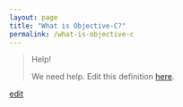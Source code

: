 ```yaml
---
layout: page
title: "What is Objective-C?"
permalink: /what-is-objective-c
---
```


> Help! 
> 
> We need help. Edit this definition <a href="https://github.com/and-digital/tech-definitions/blob/master/definitions/mobile/objective-c.md">here</a>.

<p class="edit-term"><a href="https://github.com/and-digital/tech-definitions/blob/master/definitions/mobile/objective-c.md">edit</a></p>
